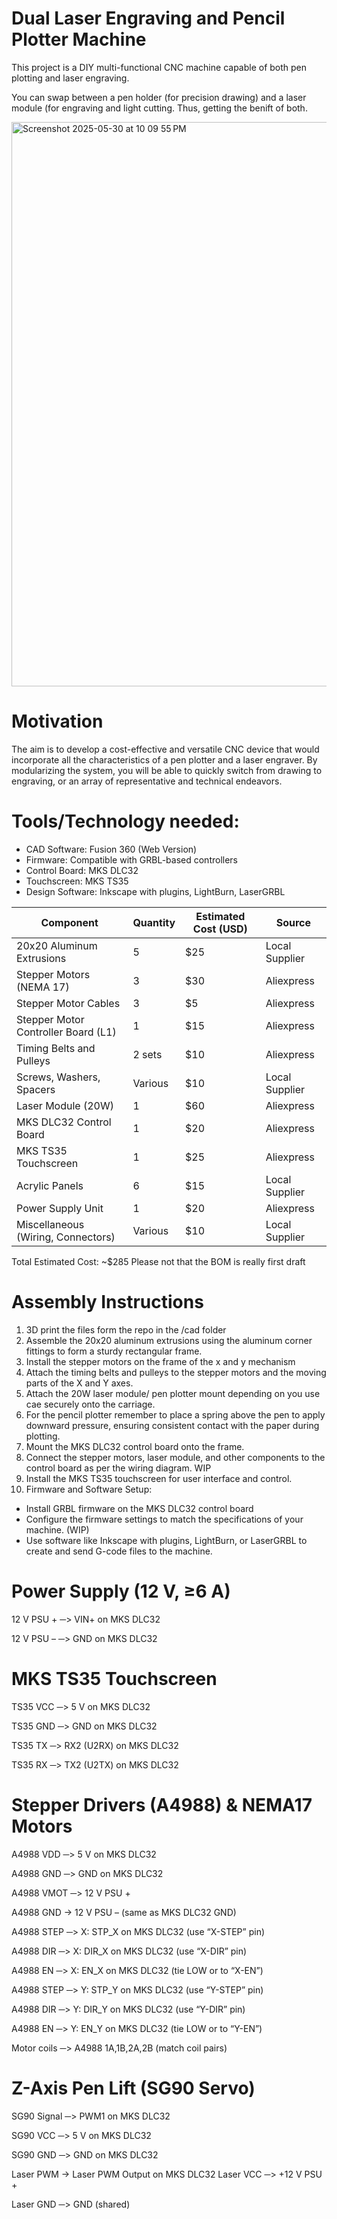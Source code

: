 # Dual Laser Engraving and Pencil Plotter Machine
This project is a DIY multi-functional CNC machine capable of both pen plotting and laser engraving.

You can swap between a pen holder (for precision drawing) and a laser module (for engraving and light cutting. Thus, getting the benift of both.

<img width="903" alt="Screenshot 2025-05-30 at 10 09 55 PM" src="https://github.com/user-attachments/assets/9a09ab16-17f8-4511-96b5-0a1a03db0bdc" />

# Motivation
The aim is to develop a cost-effective and versatile CNC device that would incorporate all the characteristics of a pen plotter and a laser engraver. By modularizing the system, you will be able to quickly switch from drawing to engraving, or an array of representative and technical endeavors.

# Tools/Technology needed:
- CAD Software: Fusion 360 (Web Version)
- Firmware: Compatible with GRBL-based controllers
- Control Board: MKS DLC32
- Touchscreen: MKS TS35
- Design Software: Inkscape with plugins, LightBurn, LaserGRBL


| Component                           | Quantity | Estimated Cost (USD) | Source         |
| ----------------------------------- | -------- | -------------------- | -------------- |
| 20x20 Aluminum Extrusions           | 5        | \$25                 | Local Supplier |
| Stepper Motors (NEMA 17)            | 3        | \$30                 | Aliexpress     |
| Stepper Motor Cables                | 3        | \$5                  | Aliexpress     |
| Stepper Motor Controller Board (L1) | 1        | \$15                 | Aliexpress     |
| Timing Belts and Pulleys            | 2 sets   | \$10                 | Aliexpress     |
| Screws, Washers, Spacers            | Various  | \$10                 | Local Supplier |
| Laser Module (20W)                  | 1        | \$60                 | Aliexpress     |
| MKS DLC32 Control Board             | 1        | \$20                 | Aliexpress     |
| MKS TS35 Touchscreen                | 1        | \$25                 | Aliexpress     |
| Acrylic Panels                      | 6        | \$15                 | Local Supplier |
| Power Supply Unit                   | 1        | \$20                 | Aliexpress     |
| Miscellaneous (Wiring, Connectors)  | Various  | \$10                 | Local Supplier |

Total Estimated Cost: ~$285 Please not that the BOM is really first draft

# Assembly Instructions
1. 3D print the files form the repo in the /cad folder
2. Assemble the 20x20 aluminum extrusions using the aluminum corner fittings to form a sturdy rectangular frame.
3. Install the stepper motors on the frame of the x and y mechanism
4. Attach the timing belts and pulleys to the stepper motors and the moving parts of the X and Y axes.
5. Attach the 20W laser module/ pen plotter mount depending on you use cae securely onto the carriage.
6. For the pencil plotter remember to place a spring above the pen to apply downward pressure, ensuring consistent contact with the paper during plotting.
7. Mount the MKS DLC32 control board onto the frame.
8. Connect the stepper motors, laser module, and other components to the control board as per the wiring diagram. WIP
9. Install the MKS TS35 touchscreen for user interface and control.
10. Firmware and Software Setup:
- Install GRBL firmware on the MKS DLC32 control board 
- Configure the firmware settings to match the specifications of your machine. (WIP)
- Use software like Inkscape with plugins, LightBurn, or LaserGRBL to create and send G-code files to the machine.

# Power Supply (12 V, ≥6 A)
12 V PSU +  ─> VIN+ on MKS DLC32

12 V PSU –  ─> GND on  MKS DLC32

# MKS TS35 Touchscreen
TS35 VCC ─> 5 V on MKS DLC32

TS35 GND ─> GND on MKS DLC32

TS35 TX  ─> RX2 (U2RX) on   MKS DLC32

TS35 RX  ─> TX2 (U2TX) on   MKS DLC32

# Stepper Drivers (A4988) & NEMA17 Motors
A4988 VDD ─> 5 V on MKS DLC32

A4988 GND ─> GND on   MKS DLC32

A4988 VMOT ─> 12 V PSU +

A4988 GND -> 12 V PSU –  (same as MKS DLC32 GND)

A4988 STEP ─> X: STP_X on MKS DLC32  (use “X-STEP” pin)

A4988 DIR ─> X: DIR_X on MKS DLC32  (use “X-DIR” pin)

A4988 EN ─> X: EN_X on  MKS DLC32  (tie LOW or to “X-EN”)



A4988 STEP ─> Y: STP_Y on MKS DLC32  (use “Y-STEP” pin)

A4988 DIR ─> Y: DIR_Y on MKS DLC32  (use “Y-DIR” pin)

A4988 EN ─> Y: EN_Y on  MKS DLC32  (tie LOW or to “Y-EN”)

Motor coils ─> A4988 1A,1B,2A,2B (match coil pairs)

# Z-Axis Pen Lift (SG90 Servo)
SG90 Signal ─> PWM1 on MKS DLC32  

SG90 VCC ─> 5 V on MKS DLC32

SG90 GND ─> GND on   MKS DLC32


Laser PWM ->  Laser PWM Output on MKS DLC32 
Laser VCC ─> +12 V PSU +

Laser GND ─> GND (shared)

